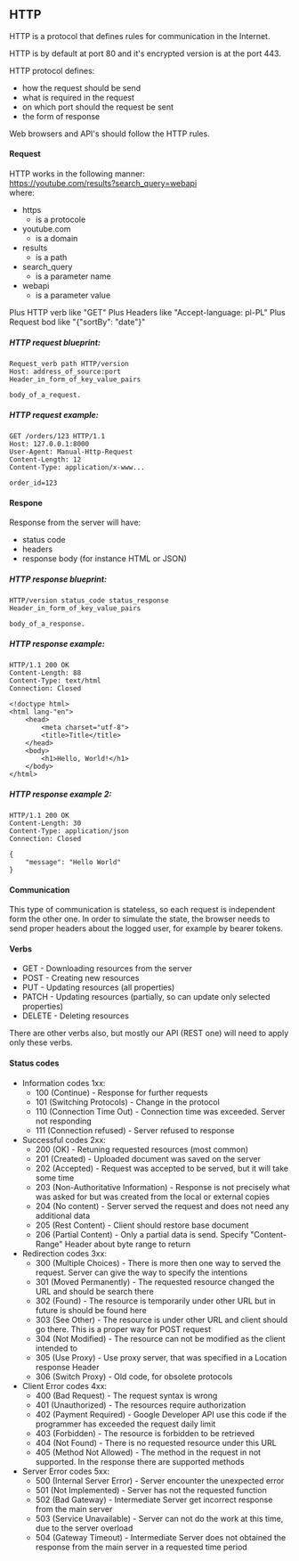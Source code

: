 ﻿## HTTP

HTTP is a protocol that defines rules for communication in the Internet.

HTTP is by default at port 80 and it's encrypted version is at the port 443.

HTTP protocol defines:
- how the request should be send
- what is required in the request
- on which port should the request be sent
- the form of response

Web browsers and API's should follow the HTTP rules.

#### Request

HTTP works in the following manner:  
https://youtube.com/results?search_query=webapi  
where:
- https	
	- is a protocole
- youtube.com
	- is a domain
- results	
	- is a path
- search_query
	- is a parameter name
- webapi
	- is a parameter value

Plus HTTP verb like "GET"
Plus Headers like "Accept-language: pl-PL"
Plus Request bod like "{"sortBy": "date"}"


##### HTTP request blueprint:
```
Request_verb path HTTP/version
Host: address_of_source:port
Header_in_form_of_key_value_pairs

body_of_a_request.
```

##### HTTP request example:
```
GET /orders/123 HTTP/1.1
Host: 127.0.0.1:8000
User-Agent: Manual-Http-Request
Content-Length: 12
Content-Type: application/x-www...

order_id=123
```

#### Respone

Response from the server will have:
- status code	
- headers
- response body (for instance HTML or JSON)

##### HTTP response blueprint:

```
HTTP/version status_code status_response
Header_in_form_of_key_value_pairs

body_of_a_response.
```

##### HTTP response example:

```
HTTP/1.1 200 OK
Content-Length: 88
Content-Type: text/html
Connection: Closed

<!doctype html>
<html lang-"en">
	<head>
		<meta charset="utf-8">
		<title>Title</title>
	</head>
	<body>
		<h1>Hello, World!</h1>
	</body>
</html>
```

##### HTTP response example 2:

```
HTTP/1.1 200 OK
Content-Length: 30
Content-Type: application/json
Connection: Closed

{
	"message": "Hello World"
}
```

#### Communication

This type of communication is stateless, so each request is independent form the other one. In order to simulate the state, the browser needs to send proper headers about the logged user, for example by bearer tokens.

#### Verbs

- GET - Downloading resources from the server
- POST - Creating new resources
- PUT - Updating resources (all properties)
- PATCH	- Updating resources (partially, so can update only selected properties)
- DELETE - Deleting resources

There are other verbs also, but mostly our API (REST one) will need to apply only these verbs.

#### Status codes

- Information codes 1xx:
	- 100 (Continue) - Response for further requests
	- 101 (Switching Protocols)	- Change in the protocol
	- 110 (Connection Time Out)	- Connection time was exceeded. Server not responding
	- 111 (Connection refused) - Server refused to response
- Successful codes 2xx:
	- 200 (OK) - Retuning requested resources (most common)
	- 201 (Created)	- Uploaded document was saved on the server
	- 202 (Accepted) - Request was accepted to be served, but it will take some time
	- 203 (Non-Authoritative Information) - Response is not precisely what was asked for but was created from the local or external copies
	- 204 (No content) - Server served the request and does not need any additional data
	- 205 (Rest Content) - Client should restore base document 
	- 206 (Partial Content) - Only a partial data is send. Specify "Content-Range" Header about byte range to return
- Redirection codes 3xx:
	- 300 (Multiple Choices) - There is more then one way to served the request. Server can give the way to specify the intentions
	- 301 (Moved Permanently) - The requested resource changed the URL and should be search there
	- 302 (Found) - The resource is temporarily under other URL but in future is should be found here
	- 303 (See Other) - The resource is under other URL and client should go there. This is a proper way for POST request
	- 304 (Not Modified) - The resource can not be modified as the client intended to
	- 305 (Use Proxy) - Use proxy server, that was specified in a Location response Header 
	- 306 (Switch Proxy) - Old code, for obsolete protocols
- Client Error codes 4xx:
	- 400 (Bad Request) - The request syntax is wrong
	- 401 (Unauthorized) - The resources require authorization
	- 402 (Payment Required) - Google Developer API use this code if the programmer has exceeded the request daily limit
	- 403 (Forbidden) - The resource is forbidden to be retrieved
	- 404 (Not Found) - There is no requested resource under this URL
	- 405 (Method Not Allowed) - The method in the request in not supported. In the response there are supported methods
- Server Error codes 5xx:
	- 500 (Internal Server Error) - Server encounter the unexpected error 
	- 501 (Not Implemented) - Server has not the requested function
	- 502 (Bad Gateway) - Intermediate Server get incorrect response from the main server
	- 503 (Service Unavailable) - Server can not do the work at this time, due to the server overload
	- 504 (Gateway Timeout) - Intermediate Server does not obtained the response from the main server in a requested time period